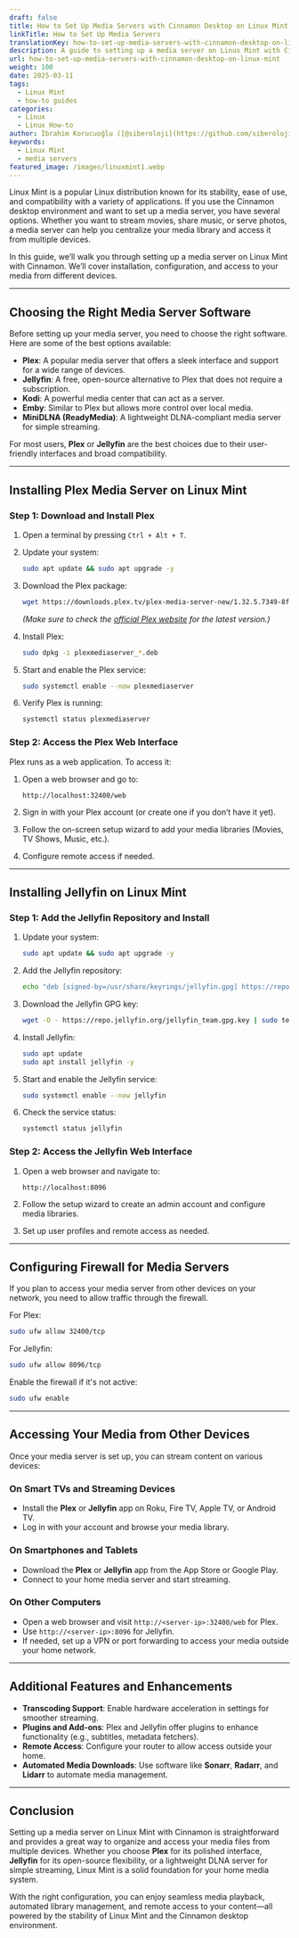 ```yaml
---
draft: false
title: How to Set Up Media Servers with Cinnamon Desktop on Linux Mint
linkTitle: How to Set Up Media Servers
translationKey: how-to-set-up-media-servers-with-cinnamon-desktop-on-linux-mint
description: A guide to setting up a media server on Linux Mint with Cinnamon.
url: how-to-set-up-media-servers-with-cinnamon-desktop-on-linux-mint
weight: 100
date: 2025-03-11
tags:
  - Linux Mint
  - how-to guides
categories:
  - Linux
  - Linux How-to
author: İbrahim Korucuoğlu ([@siberoloji](https://github.com/siberoloji))
keywords:
  - Linux Mint
  - media servers
featured_image: /images/linuxmint1.webp
---
```

Linux Mint is a popular Linux distribution known for its stability, ease of use, and compatibility with a variety of applications. If you use the Cinnamon desktop environment and want to set up a media server, you have several options. Whether you want to stream movies, share music, or serve photos, a media server can help you centralize your media library and access it from multiple devices.

In this guide, we’ll walk you through setting up a media server on Linux Mint with Cinnamon. We’ll cover installation, configuration, and access to your media from different devices.

---

## Choosing the Right Media Server Software

Before setting up your media server, you need to choose the right software. Here are some of the best options available:

- **Plex**: A popular media server that offers a sleek interface and support for a wide range of devices.
- **Jellyfin**: A free, open-source alternative to Plex that does not require a subscription.
- **Kodi**: A powerful media center that can act as a server.
- **Emby**: Similar to Plex but allows more control over local media.
- **MiniDLNA (ReadyMedia)**: A lightweight DLNA-compliant media server for simple streaming.

For most users, **Plex** or **Jellyfin** are the best choices due to their user-friendly interfaces and broad compatibility.

---

## Installing Plex Media Server on Linux Mint

### Step 1: Download and Install Plex

1. Open a terminal by pressing `Ctrl + Alt + T`.
2. Update your system:

   ```bash
   sudo apt update && sudo apt upgrade -y
   ```

3. Download the Plex package:

   ```bash
   wget https://downloads.plex.tv/plex-media-server-new/1.32.5.7349-8f4248874/debian/plexmediaserver_1.32.5.7349-8f4248874_amd64.deb
   ```

   *(Make sure to check the [official Plex website](https://www.plex.tv/) for the latest version.)*
4. Install Plex:

   ```bash
   sudo dpkg -i plexmediaserver_*.deb
   ```

5. Start and enable the Plex service:

   ```bash
   sudo systemctl enable --now plexmediaserver
   ```

6. Verify Plex is running:

   ```bash
   systemctl status plexmediaserver
   ```

### Step 2: Access the Plex Web Interface

Plex runs as a web application. To access it:

1. Open a web browser and go to:

   ```
   http://localhost:32400/web
   ```

2. Sign in with your Plex account (or create one if you don’t have it yet).
3. Follow the on-screen setup wizard to add your media libraries (Movies, TV Shows, Music, etc.).
4. Configure remote access if needed.

---

## Installing Jellyfin on Linux Mint

### Step 1: Add the Jellyfin Repository and Install

1. Update your system:

   ```bash
   sudo apt update && sudo apt upgrade -y
   ```

2. Add the Jellyfin repository:

   ```bash
   echo "deb [signed-by=/usr/share/keyrings/jellyfin.gpg] https://repo.jellyfin.org/debian $(lsb_release -cs) main" | sudo tee /etc/apt/sources.list.d/jellyfin.list
   ```

3. Download the Jellyfin GPG key:

   ```bash
   wget -O - https://repo.jellyfin.org/jellyfin_team.gpg.key | sudo tee /usr/share/keyrings/jellyfin.gpg
   ```

4. Install Jellyfin:

   ```bash
   sudo apt update
   sudo apt install jellyfin -y
   ```

5. Start and enable the Jellyfin service:

   ```bash
   sudo systemctl enable --now jellyfin
   ```

6. Check the service status:

   ```bash
   systemctl status jellyfin
   ```

### Step 2: Access the Jellyfin Web Interface

1. Open a web browser and navigate to:

   ```
   http://localhost:8096
   ```

2. Follow the setup wizard to create an admin account and configure media libraries.
3. Set up user profiles and remote access as needed.

---

## Configuring Firewall for Media Servers

If you plan to access your media server from other devices on your network, you need to allow traffic through the firewall.

For Plex:

```bash
sudo ufw allow 32400/tcp
```

For Jellyfin:

```bash
sudo ufw allow 8096/tcp
```

Enable the firewall if it's not active:

```bash
sudo ufw enable
```

---

## Accessing Your Media from Other Devices

Once your media server is set up, you can stream content on various devices:

### **On Smart TVs and Streaming Devices**

- Install the **Plex** or **Jellyfin** app on Roku, Fire TV, Apple TV, or Android TV.
- Log in with your account and browse your media library.

### **On Smartphones and Tablets**

- Download the **Plex** or **Jellyfin** app from the App Store or Google Play.
- Connect to your home media server and start streaming.

### **On Other Computers**

- Open a web browser and visit `http://<server-ip>:32400/web` for Plex.
- Use `http://<server-ip>:8096` for Jellyfin.
- If needed, set up a VPN or port forwarding to access your media outside your home network.

---

## Additional Features and Enhancements

- **Transcoding Support**: Enable hardware acceleration in settings for smoother streaming.
- **Plugins and Add-ons**: Plex and Jellyfin offer plugins to enhance functionality (e.g., subtitles, metadata fetchers).
- **Remote Access**: Configure your router to allow access outside your home.
- **Automated Media Downloads**: Use software like **Sonarr**, **Radarr**, and **Lidarr** to automate media management.

---

## Conclusion

Setting up a media server on Linux Mint with Cinnamon is straightforward and provides a great way to organize and access your media files from multiple devices. Whether you choose **Plex** for its polished interface, **Jellyfin** for its open-source flexibility, or a lightweight DLNA server for simple streaming, Linux Mint is a solid foundation for your home media system.

With the right configuration, you can enjoy seamless media playback, automated library management, and remote access to your content—all powered by the stability of Linux Mint and the Cinnamon desktop environment.

